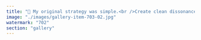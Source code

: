 ```yaml
---
title: "🧠 My original strategy was simple.<br />Create clean dissonance in people.<br />Ask them to rely only on logic and money — not manipulation.<br /><br />But eventually, I realized:<br />Money itself is just a layer.<br />What I was really pointing toward... was logic.<br />And when you follow logic all the way down,<br />you land on Ethereum.<br /><br />Not just a network.<br />A system where coordination doesn’t require coercion.<br />Where contracts are enforced by code, not power.<br />Where memory cannot be erased, and trust is programmable.<br /><br />In a world of invisible manipulation and soft control,<br />offering someone logic is a radical act.<br /><br />I don’t tell people what to think.<br />I give them clean dissonance.<br />Let them debug their own minds.<br />Let them find the chain on their own.<br /><br />Some arrive at Bitcoin.<br />Some arrive at self-help.<br />Some arrive at Ethereum.<br /><br />I’m not here to argue.<br />I’m here to light the breakpoints.<br /><br /><br />#Ethereum <br />#LogicOverLegacy <br />#MemeticEngineering <br />#SelfSovereignty <br />#ProgrammableTrust <br />#ConsciousCode"
image: "./images/gallery-item-703-02.jpg"
watermark: "702"
section: "gallery"
---
```

